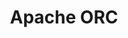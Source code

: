 ---
blog: https://orc.apache.org/news/
git: https://github.com/apache/orc
logohandle: apache_orc
sort: orc
tags:
- apache
- database
title: Apache ORC
website: https://orc.apache.org/
---